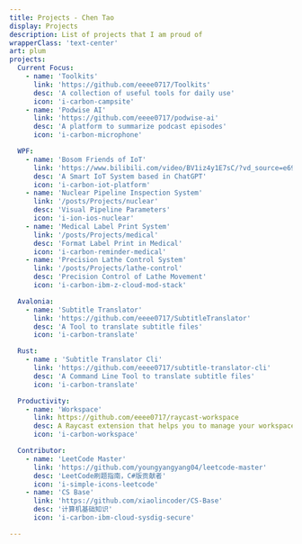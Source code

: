 ```yaml
---
title: Projects - Chen Tao
display: Projects
description: List of projects that I am proud of
wrapperClass: 'text-center'
art: plum
projects:
  Current Focus:
    - name: 'Toolkits'
      link: 'https://github.com/eeee0717/Toolkits'
      desc: 'A collection of useful tools for daily use'
      icon: 'i-carbon-campsite'
    - name: 'Podwise AI'
      link: 'https://github.com/eeee0717/podwise-ai'
      desc: 'A platform to summarize podcast episodes'
      icon: 'i-carbon-microphone'

  WPF:
    - name: 'Bosom Friends of IoT'
      link: 'https://www.bilibili.com/video/BV1iz4y1E7sC/?vd_source=e69adc4cbcbf14d298fc66f0ae53c5c8'
      desc: 'A Smart IoT System based in ChatGPT'
      icon: 'i-carbon-iot-platform'
    - name: 'Nuclear Pipeline Inspection System'
      link: '/posts/Projects/nuclear'
      desc: 'Visual Pipeline Parameters'
      icon: 'i-ion-ios-nuclear'
    - name: 'Medical Label Print System'
      link: '/posts/Projects/medical'
      desc: 'Format Label Print in Medical'
      icon: 'i-carbon-reminder-medical'
    - name: 'Precision Lathe Control System'
      link: '/posts/Projects/lathe-control'
      desc: 'Precision Control of Lathe Movement'
      icon: 'i-carbon-ibm-z-cloud-mod-stack'

  Avalonia:
    - name: 'Subtitle Translator'
      link: 'https://github.com/eeee0717/SubtitleTranslator'
      desc: 'A Tool to translate subtitle files'
      icon: 'i-carbon-translate'

  Rust:
    - name : 'Subtitle Translator Cli'
      link: 'https://github.com/eeee0717/subtitle-translator-cli'
      desc: 'A Command Line Tool to translate subtitle files'
      icon: 'i-carbon-translate'

  Productivity:
    - name: 'Workspace'
      link: https://github.com/eeee0717/raycast-workspace
      desc: A Raycast extension that helps you to manage your workspace
      icon: 'i-carbon-workspace'

  Contributor:
    - name: 'LeetCode Master'
      link: 'https://github.com/youngyangyang04/leetcode-master'
      desc: 'LeetCode刷题指南，C#版贡献者'
      icon: 'i-simple-icons-leetcode'
    - name: 'CS Base'
      link: 'https://github.com/xiaolincoder/CS-Base'
      desc: '计算机基础知识'
      icon: 'i-carbon-ibm-cloud-sysdig-secure'

---
```


<!-- @layout-full-width -->

<ListProjects :projects="frontmatter.projects" />
